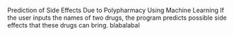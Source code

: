 Prediction of Side Effects Due to Polypharmacy Using Machine Learning
If the user inputs the names of two drugs, the program predicts possible side effects that these drugs can bring. 
blabalabal
